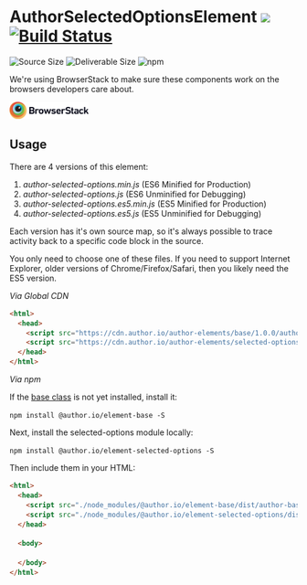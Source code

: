 # AuthorSelectedOptionsElement [![](https://data.jsdelivr.com/v1/package/npm/@author.io/element-selected-options/badge)](https://www.jsdelivr.com/package/npm/@author.io/element-selected-options?path=dist) [![Build Status](https://travis-ci.org/author-elements/selected-options.svg?branch=master&style=for-the-badge)](https://travis-ci.org/author-elements/selected-options)

<!-- TODO: Add description -->

![Source Size](https://img.shields.io/github/size/author-elements/selected-options/src/element.js.svg?colorB=%23333333&label=Source&logo=JavaScript&logoColor=%23aaaaaa&style=for-the-badge) ![Deliverable Size](https://img.shields.io/bundlephobia/minzip/@author.io/element-selected-options.svg?colorB=%23333333&label=Minified-Gzipped&logo=JavaScript&style=for-the-badge) ![npm](https://img.shields.io/npm/v/@author.io/element-selected-options.svg?colorB=%23333&label=%40author.io%2Felement-selected-options&logo=npm&style=for-the-badge)

We're using BrowserStack to make sure these components work on the browsers developers care about.

<a href="https://browserstack.com"><img src="https://github.com/author-elements/selected-options/raw/master/browserstack.png" height="30px"/></a>

## Usage

There are 4 versions of this element:

1. *author-selected-options.min.js* (ES6 Minified for Production)
1. _author-selected-options.js_ (ES6 Unminified for Debugging)
1. *author-selected-options.es5.min.js* (ES5 Minified for Production)
1. _author-selected-options.es5.js_ (ES5 Unminified for Debugging)

Each version has it's own source map, so it's always possible to trace activity back to a specific code block in the source.

You only need to choose one of these files. If you need to support Internet Explorer, older versions of Chrome/Firefox/Safari, then you likely need the ES5 version.

*Via Global CDN*

```html
<html>
  <head>
    <script src="https://cdn.author.io/author-elements/base/1.0.0/author-base.min.js"></script>
    <script src="https://cdn.author.io/author-elements/selected-options/x.x.x/author-selected-options.min.js"></script>
  </head>
</html>
```

*Via npm*

If the [base class](https://github.com/author-elements/base) is not yet installed, install it:

`npm install @author.io/element-base -S`

Next, install the selected-options module locally:

`npm install @author.io/element-selected-options -S`

Then include them in your HTML:

```html
<html>
  <head>
    <script src="./node_modules/@author.io/element-base/dist/author-base.min.js"></script>
    <script src="./node_modules/@author.io/element-selected-options/dist/author-selected-options.min.js"></script>
  </head>

  <body>

  </body>
</html>
```
